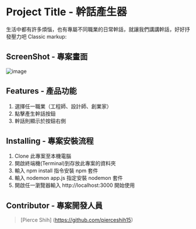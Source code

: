 # Project Title - 幹話產生器

生活中都有許多煩惱，也有專屬不同職業的日常幹話，就讓我們講講幹話，好好抒發壓力吧 Classic markup:

## ScreenShot - 專案畫面
![image](https://github.com/pierceshih15/trashTalk_generator/tree/master/public/img/homePage.jpg)

## Features - 產品功能 

1. 選擇任一職業（工程師、設計師、創業家）
2. 點擊產生幹話按鈕
3. 幹話則顯示於按鈕右側

## Installing - 專案安裝流程 

1. Clone 此專案至本機電腦
2. 開啟終端機(Terminal)到存放此專案的資料夾
3. 輸入 npm install 指令安裝 npm 套件 
4. 輸入 nodemon app.js 指定安裝 nodemon 套件
5. 開啟任一瀏覽器輸入 http://localhost:3000 開始使用

## Contributor - 專案開發人員

> [Pierce Shih] (https://github.com/pierceshih15)



